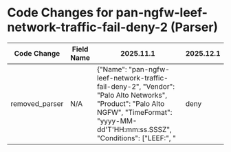# Code Changes for pan-ngfw-leef-network-traffic-fail-deny-2 (Parser)

| Code Change | Field Name | 2025.11.1 | 2025.12.1 |
|-------------|------------|-----------|------------|
| removed_parser | N/A | {"Name": "pan-ngfw-leef-network-traffic-fail-deny-2", "Vendor": "Palo Alto Networks", "Product": "Palo Alto NGFW", "TimeFormat": "yyyy-MM-dd'T'HH:mm:ss.SSSZ", "Conditions": ["LEEF:", "|deny|", "Prisma Access", "Palo Alto Networks", "_globalprotect"], "Fields": ["({action}allow)", "\sSessionEndReason=({result_reason}[^\s\"]+?)\s", "\ssequence=({sequence}\d+)\s", "\sDirection=({direction}[\w-]+)\s", "\sSeverity=({severity}informational)\s", "\sURLCategory=({category}[^\s]*)\s", "\sMiscellaneous=\"(|({miscellaneous}.+?))(\"|\s*$)", "\sdstBytes=({bytes_in}[\d.]+)\s", "\ssrcBytes=({bytes_out}[\d.]+)\s", "\stotalBytes=({bytes}[\d.]+)\s", "\sproto=({protocol}[^\s\"]+?)\s", "\sdstPostNATPort=(0|({dest_translated_port}\d+))\s", "\ssrcPostNATPort=(0|({src_translated_port}\d+))\s", "\sdstPort=(0|({dest_port}\d+))\s", "\ssrcPort=(0|({src_port}\d+))\s", "\sLogForwardingProfile=({profile}[^\|]+?)\s", "\sToZone=({dest_network_zone}[^\|]+?)\s", "\sFromZone=({src_network_zone}[^\|]+?)\s", "\sApplication=((?i)not-applicable|({network_app}[^\s]+?))\s", "\sDestinationUser=(|((({dest_domain}[^\s\\]+)\\)?({dest_user}[^\s\\]+)))\\s", "\sSourceUser=(|((({src_domain}[^\s\\]+)\\)?({src_user}[^\s\\]+)))\s", "\susrName=(|((({domain}[^\s\\]+)\\)?({user}[\w\.\-\!\#\^\~]{1,40}\$?)))\s", "\sRule=({rule}[^\|]*?)\s", "\sdstPostNAT=(0\.0\.0\.0|({dest_translated_ip}\d{1,3}\.\d{1,3}\.\d{1,3}\.\d{1,3}))\s", "\ssrcPostNAT=(0\.0\.0\.0|({src_translated_ip}\d{1,3}\.\d{1,3}\.\d{1,3}\.\d{1,3}))\s", "\sdst=({dest_ip}((([0-9a-fA-F.]{0,4}):{1,2}){1,7}([0-9a-fA-F]){0,4})|(((25[0-5]|(2[0-4]|1\d|[0-9]|)\d)\.?\b){4}))(:({dest_port}\d+))?", "\ssrc=({src_ip}((([0-9a-fA-F.]{0,4}):{1,2}){1,7}([0-9a-fA-F]){0,4})|(((25[0-5]|(2[0-4]|1\d|[0-9]|)\d)\.?\b){4}))(:({src_port}\d+))?", "\sDeviceName=({host}[\w\-\.]+)(?=(?:\s|\||,|;)[\w.-]+=)", "\sSubtype=({subtype}[^\s]*)", "({action}deny)", "<(?:\d{1,3})>(?:\d{0,2}\s)({time}[\w:\-\.]+)\s"], "ParserVersion": "v1.0.0"} | N/A |